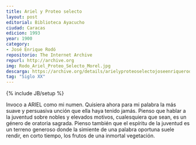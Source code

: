 ```yaml
---
title: Ariel y Proteo selecto
layout: post
editorial: Biblioteca Ayacucho
ciudad: Caracas
edicion: 1993
year: 1900
category:
- José Enrique Rodó
repositorio: The Internet Archive
repurl: http://archive.org
img: Rodo_Ariel_Proteo_Selecto_Morel.jpg
descarga: https://archive.org/details/arielyproteoselectojoseenriquerodo684
tag: "Siglo XX"
---
```

{% include JB/setup %}

Invoco a ARIEL como mi numen. Quisiera ahora para mi palabra la más suave y persuasiva unción que ella haya tenido jamás. Pienso que hablar a la juventud sobre nobles y elevados motivos, cualesquiera que sean, es un género de oratoria sagrada. Pienso también que el espíritu de la juventud es un terreno generoso donde la simiente de una palabra oportuna suele rendir, en corto tiempo, los frutos de una inmortal vegetación.
